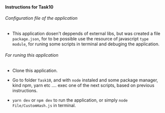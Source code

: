 #### Instructions for Task10

###### Configuration file of the application

- This application dosen't deppends of external libs, but was created a file `package.json`, for to be possible use the resource of javascript `type module`, for runing some scripts in terminal and debuging the application.

###### For runing this application

- Clone this application.

- Go to folder `Task10`, and with `node` instaled and some package manager, kind npm, yarn etc .... exec one of the next scripts, based on previous instructions.

- `yarn dev` or `npm dev` to run the application, or simply `node File/CustomHash.js` in terminal.